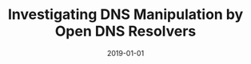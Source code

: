 ---
title: "Investigating DNS Manipulation by Open DNS Resolvers"
collection: publications
permalink: /publication/2019-01-01-Investigating-DNS-Manipulation-by-Open-DNS-Resolvers
date: 2019-01-01
venue: 'In the proceedings of Proceedings of the 15th International Conference on emerging Networking EXperiments and Technologies, CoNEXT 2019, Companion Volume, Orlando, FL, USA, December 9-12, 2019'
paperurl: 'https://doi.org/10.1145/3360468.3368172'
citation: ' Jeman Park,  Manar Mohaisen,  David Mohaisen, &quot;Investigating DNS Manipulation by Open DNS Resolvers.&quot; In the proceedings of Proceedings of the 15th International Conference on emerging Networking EXperiments and Technologies, CoNEXT, Companion Volume, Orlando, FL, USA, 2019.'
---